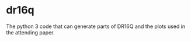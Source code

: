 # dr16q
The python 3 code that can generate parts of DR16Q and the plots used in the attending paper.
